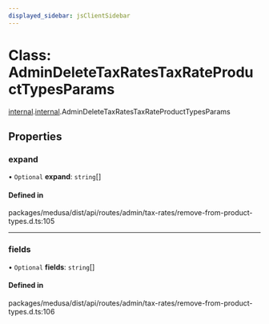 ```yaml
---
displayed_sidebar: jsClientSidebar
---
```


# Class: AdminDeleteTaxRatesTaxRateProductTypesParams

[internal](../modules/internal-8.md).[internal](../modules/internal-8.internal.md).AdminDeleteTaxRatesTaxRateProductTypesParams

## Properties

### expand

• `Optional` **expand**: `string`[]

#### Defined in

packages/medusa/dist/api/routes/admin/tax-rates/remove-from-product-types.d.ts:105

___

### fields

• `Optional` **fields**: `string`[]

#### Defined in

packages/medusa/dist/api/routes/admin/tax-rates/remove-from-product-types.d.ts:106
